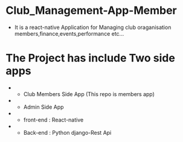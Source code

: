 # Club_Management-App-Member
- It is a react-native Application for Managing club oraganisation members,finance,events,performance etc...
# The Project has include Two side apps
- * Club Members Side App (This repo is members app)
- * Admin Side App

- * front-end : React-native
- * Back-end  : Python django-Rest Api
